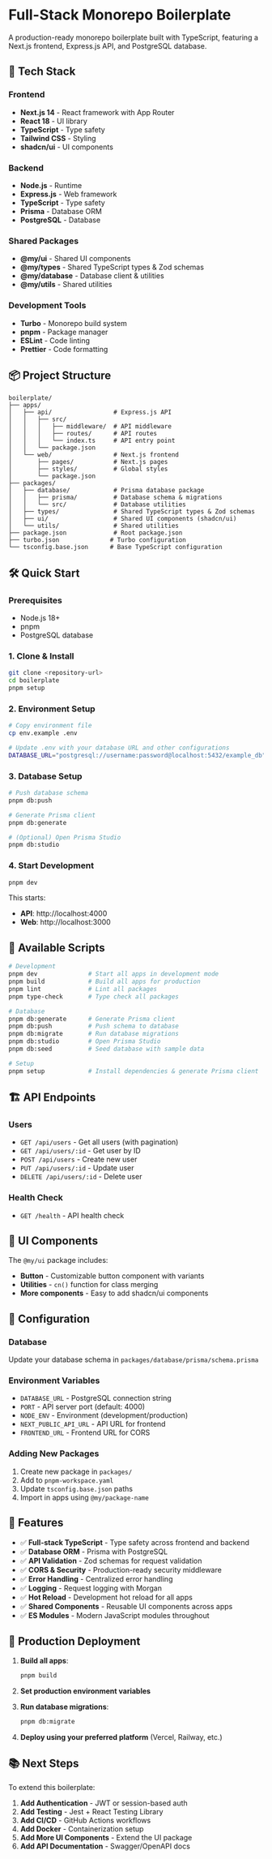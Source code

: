 # Full-Stack Monorepo Boilerplate

A production-ready monorepo boilerplate built with TypeScript, featuring a Next.js frontend, Express.js API, and PostgreSQL database.

## 🚀 **Tech Stack**

### **Frontend**

- **Next.js 14** - React framework with App Router
- **React 18** - UI library
- **TypeScript** - Type safety
- **Tailwind CSS** - Styling
- **shadcn/ui** - UI components

### **Backend**

- **Node.js** - Runtime
- **Express.js** - Web framework
- **TypeScript** - Type safety
- **Prisma** - Database ORM
- **PostgreSQL** - Database

### **Shared Packages**

- **@my/ui** - Shared UI components
- **@my/types** - Shared TypeScript types & Zod schemas
- **@my/database** - Database client & utilities
- **@my/utils** - Shared utilities

### **Development Tools**

- **Turbo** - Monorepo build system
- **pnpm** - Package manager
- **ESLint** - Code linting
- **Prettier** - Code formatting

## 📦 **Project Structure**

```
boilerplate/
├── apps/
│   ├── api/                 # Express.js API
│   │   ├── src/
│   │   │   ├── middleware/  # API middleware
│   │   │   ├── routes/      # API routes
│   │   │   └── index.ts     # API entry point
│   │   └── package.json
│   └── web/                 # Next.js frontend
│       ├── pages/           # Next.js pages
│       ├── styles/          # Global styles
│       └── package.json
├── packages/
│   ├── database/            # Prisma database package
│   │   ├── prisma/          # Database schema & migrations
│   │   └── src/             # Database utilities
│   ├── types/               # Shared TypeScript types & Zod schemas
│   ├── ui/                  # Shared UI components (shadcn/ui)
│   └── utils/               # Shared utilities
├── package.json             # Root package.json
├── turbo.json              # Turbo configuration
└── tsconfig.base.json      # Base TypeScript configuration
```

## 🛠️ **Quick Start**

### **Prerequisites**

- Node.js 18+
- pnpm
- PostgreSQL database

### **1. Clone & Install**

```bash
git clone <repository-url>
cd boilerplate
pnpm setup
```

### **2. Environment Setup**

```bash
# Copy environment file
cp env.example .env

# Update .env with your database URL and other configurations
DATABASE_URL="postgresql://username:password@localhost:5432/example_db"
```

### **3. Database Setup**

```bash
# Push database schema
pnpm db:push

# Generate Prisma client
pnpm db:generate

# (Optional) Open Prisma Studio
pnpm db:studio
```

### **4. Start Development**

```bash
pnpm dev
```

This starts:

- **API**: http://localhost:4000
- **Web**: http://localhost:3000

## 📝 **Available Scripts**

```bash
# Development
pnpm dev              # Start all apps in development mode
pnpm build            # Build all apps for production
pnpm lint             # Lint all packages
pnpm type-check       # Type check all packages

# Database
pnpm db:generate      # Generate Prisma client
pnpm db:push          # Push schema to database
pnpm db:migrate       # Run database migrations
pnpm db:studio        # Open Prisma Studio
pnpm db:seed          # Seed database with sample data

# Setup
pnpm setup            # Install dependencies & generate Prisma client
```

## 🏗️ **API Endpoints**

### **Users**

- `GET /api/users` - Get all users (with pagination)
- `GET /api/users/:id` - Get user by ID
- `POST /api/users` - Create new user
- `PUT /api/users/:id` - Update user
- `DELETE /api/users/:id` - Delete user

### **Health Check**

- `GET /health` - API health check

## 🎨 **UI Components**

The `@my/ui` package includes:

- **Button** - Customizable button component with variants
- **Utilities** - `cn()` function for class merging
- **More components** - Easy to add shadcn/ui components

## 🔧 **Configuration**

### **Database**

Update your database schema in `packages/database/prisma/schema.prisma`

### **Environment Variables**

- `DATABASE_URL` - PostgreSQL connection string
- `PORT` - API server port (default: 4000)
- `NODE_ENV` - Environment (development/production)
- `NEXT_PUBLIC_API_URL` - API URL for frontend
- `FRONTEND_URL` - Frontend URL for CORS

### **Adding New Packages**

1. Create new package in `packages/`
2. Add to `pnpm-workspace.yaml`
3. Update `tsconfig.base.json` paths
4. Import in apps using `@my/package-name`

## 🧪 **Features**

- ✅ **Full-stack TypeScript** - Type safety across frontend and backend
- ✅ **Database ORM** - Prisma with PostgreSQL
- ✅ **API Validation** - Zod schemas for request validation
- ✅ **CORS & Security** - Production-ready security middleware
- ✅ **Error Handling** - Centralized error handling
- ✅ **Logging** - Request logging with Morgan
- ✅ **Hot Reload** - Development hot reload for all apps
- ✅ **Shared Components** - Reusable UI components across apps
- ✅ **ES Modules** - Modern JavaScript modules throughout

## 🚀 **Production Deployment**

1. **Build all apps**:

   ```bash
   pnpm build
   ```

2. **Set production environment variables**

3. **Run database migrations**:

   ```bash
   pnpm db:migrate
   ```

4. **Deploy using your preferred platform** (Vercel, Railway, etc.)

## 📚 **Next Steps**

To extend this boilerplate:

1. **Add Authentication** - JWT or session-based auth
2. **Add Testing** - Jest + React Testing Library
3. **Add CI/CD** - GitHub Actions workflows
4. **Add Docker** - Containerization setup
5. **Add More UI Components** - Extend the UI package
6. **Add API Documentation** - Swagger/OpenAPI docs
